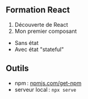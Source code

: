 ## Formation React

1. Découverte de React
2. Mon premier composant
  - Sans état
  - Avec état "stateful"

## Outils

- npm : [npmjs.com/get-npm](https://www.npmjs.com/get-npm)
- serveur local : ``npx serve``
